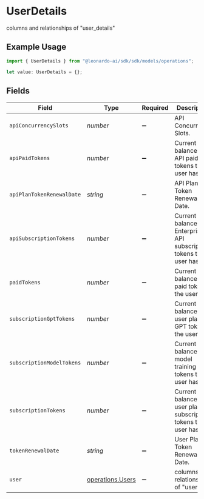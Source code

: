 # UserDetails

columns and relationships of "user_details"

## Example Usage

```typescript
import { UserDetails } from "@leonardo-ai/sdk/sdk/models/operations";

let value: UserDetails = {};
```

## Fields

| Field                                                                | Type                                                                 | Required                                                             | Description                                                          |
| -------------------------------------------------------------------- | -------------------------------------------------------------------- | -------------------------------------------------------------------- | -------------------------------------------------------------------- |
| `apiConcurrencySlots`                                                | *number*                                                             | :heavy_minus_sign:                                                   | API Concurrency Slots.                                               |
| `apiPaidTokens`                                                      | *number*                                                             | :heavy_minus_sign:                                                   | Current balance of API paid tokens the user has.                     |
| `apiPlanTokenRenewalDate`                                            | *string*                                                             | :heavy_minus_sign:                                                   | API Plan Token Renewal Date.                                         |
| `apiSubscriptionTokens`                                              | *number*                                                             | :heavy_minus_sign:                                                   | Current balance of Enterprise API subscriptions tokens the user has. |
| `paidTokens`                                                         | *number*                                                             | :heavy_minus_sign:                                                   | Current balance of paid tokens the user has.                         |
| `subscriptionGptTokens`                                              | *number*                                                             | :heavy_minus_sign:                                                   | Current balance of user plan GPT tokens the user has.                |
| `subscriptionModelTokens`                                            | *number*                                                             | :heavy_minus_sign:                                                   | Current balance of model training tokens the user has.               |
| `subscriptionTokens`                                                 | *number*                                                             | :heavy_minus_sign:                                                   | Current balance of user plan subscription tokens the user has.       |
| `tokenRenewalDate`                                                   | *string*                                                             | :heavy_minus_sign:                                                   | User Plan Token Renewal Date.                                        |
| `user`                                                               | [operations.Users](../../../sdk/models/operations/users.md)          | :heavy_minus_sign:                                                   | columns and relationships of "users"                                 |